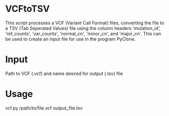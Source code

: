 # VCFtoTSV
This script processes a VCF (Variant Call Format) files, converting the file to  a TSV (Tab Seperated Values) file using the column headers 'mutation_id', 'ref_counts',  'var_counts', 'normal_cn', 'minor_cn', and 'major_cn'. This can be used to create an  input file for use in the program PyClone.

# Input
Path to VCF (.vcf) and name desired for output (.tsv) file

# Usage 
vcf.py /path/to/file.vcf output_file.tsv
